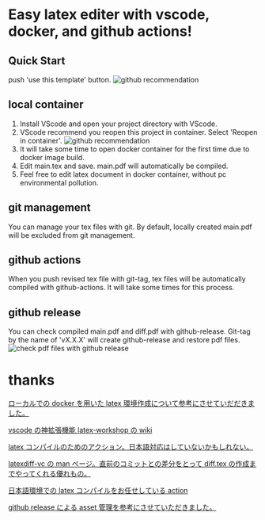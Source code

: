 # Easy latex editer with vscode, docker, and github actions!

## Quick Start
push 'use this template' button.
![github recommendation](https://imgur.com/RTSRV8J)

## local container

1. Install VScode and open your project directory with VScode.
1. VScode recommend you reopen this project in container. Select 'Reopen in container'.
   ![github recommendation](https://i.imgur.com/VPUe1Jt.png)
1. It will take some time to open docker container for the first time due to docker image build.
1. Edit main.tex and save. main.pdf will automatically be compiled.
1. Feel free to edit latex document in docker container, without pc environmental pollution.

## git management

You can manage your tex files with git.
By default, locally created main.pdf will be excluded from git management.

## github actions

When you push revised tex file with git-tag, tex files will be automatically compiled with github-actions. It will take some times for this process.

## github release

You can check compiled main.pdf and diff.pdf with github-release. Git-tag by the name of 'vX.X.X' will create github-release and restore pdf files.
![check pdf files with github release](https://imgur.com/R56YasZ.png)

# thanks

[ローカルでの docker を用いた latex 環境作成について参考にさせていだだきました。](https://korosuke613.hatenablog.com/entry/2019/06/24/171246)

[vscode の神拡張機能 latex-workshop の wiki](https://github.com/James-Yu/LaTeX-Workshop/wiki/)

[latex コンパイルのためのアクション。日本語対応はしていないかもしれない。](https://github.com/xu-cheng/latex-action)

[latexdiff-vc の man ページ。直前のコミットとの差分をとって diff.tex の作成までやってくれる優れもの。](https://www.mankier.com/1/latexdiff-vc)

[日本語環境での latex コンパイルをお任せしている action](https://3rdjcg.dev/ja/post/latex-github-action/)

[github release による asset 管理を参考にさせていただきました。](https://github.com/tsukuba-mas/platex-action)
